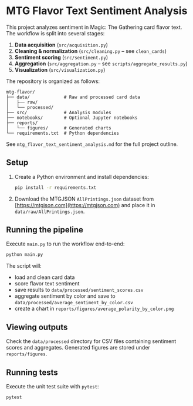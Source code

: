 # MTG Flavor Text Sentiment Analysis

This project analyzes sentiment in Magic: The Gathering card flavor text. The
workflow is split into several stages:

1. **Data acquisition** (`src/acquisition.py`)
2. **Cleaning & normalization** (`src/cleaning.py` – see `clean_cards`)
3. **Sentiment scoring** (`src/sentiment.py`)
4. **Aggregation** (`src/aggregation.py` – see `scripts/aggregate_results.py`)
5. **Visualization** (`src/visualization.py`)

The repository is organized as follows:

```
mtg-flavor/
├── data/             # Raw and processed card data
│   ├── raw/
│   └── processed/
├── src/              # Analysis modules
├── notebooks/        # Optional Jupyter notebooks
├── reports/
│   └── figures/      # Generated charts
└── requirements.txt  # Python dependencies
```

See `mtg_flavor_text_sentiment_analysis.md` for the full project outline.

## Setup

1. Create a Python environment and install dependencies:
   ```bash
   pip install -r requirements.txt
   ```
2. Download the MTGJSON `AllPrintings.json` dataset from [https://mtgjson.com](https://mtgjson.com) and place it in `data/raw/AllPrintings.json`.

## Running the pipeline

Execute `main.py` to run the workflow end-to-end:
```bash
python main.py
```
The script will:
- load and clean card data
- score flavor text sentiment
- save results to `data/processed/sentiment_scores.csv`
- aggregate sentiment by color and save to `data/processed/average_sentiment_by_color.csv`
- create a chart in `reports/figures/average_polarity_by_color.png`

## Viewing outputs

Check the `data/processed` directory for CSV files containing sentiment scores and aggregates. Generated figures are stored under `reports/figures`.

## Running tests

Execute the unit test suite with `pytest`:
```bash
pytest
```
